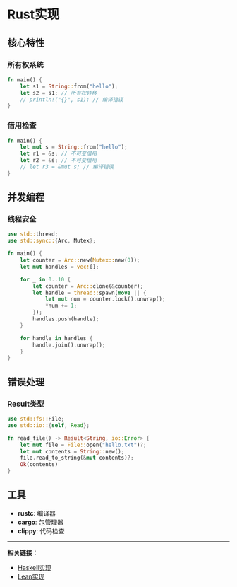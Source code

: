 # Rust实现

## 核心特性

### 所有权系统

```rust
fn main() {
    let s1 = String::from("hello");
    let s2 = s1; // 所有权转移
    // println!("{}", s1); // 编译错误
}
```

### 借用检查

```rust
fn main() {
    let mut s = String::from("hello");
    let r1 = &s; // 不可变借用
    let r2 = &s; // 不可变借用
    // let r3 = &mut s; // 编译错误
}
```

## 并发编程

### 线程安全

```rust
use std::thread;
use std::sync::{Arc, Mutex};

fn main() {
    let counter = Arc::new(Mutex::new(0));
    let mut handles = vec![];

    for _ in 0..10 {
        let counter = Arc::clone(&counter);
        let handle = thread::spawn(move || {
            let mut num = counter.lock().unwrap();
            *num += 1;
        });
        handles.push(handle);
    }

    for handle in handles {
        handle.join().unwrap();
    }
}
```

## 错误处理

### Result类型

```rust
use std::fs::File;
use std::io::{self, Read};

fn read_file() -> Result<String, io::Error> {
    let mut file = File::open("hello.txt")?;
    let mut contents = String::new();
    file.read_to_string(&mut contents)?;
    Ok(contents)
}
```

## 工具

- **rustc**: 编译器
- **cargo**: 包管理器
- **clippy**: 代码检查

---

**相关链接**：

- [Haskell实现](./001-Haskell-Implementation.md)
- [Lean实现](./003-Lean-Implementation.md)
